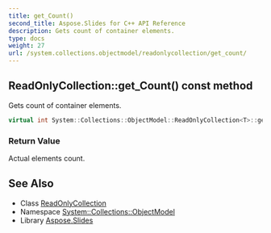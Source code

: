 ```yaml
---
title: get_Count()
second_title: Aspose.Slides for C++ API Reference
description: Gets count of container elements.
type: docs
weight: 27
url: /system.collections.objectmodel/readonlycollection/get_count/
---
```

## ReadOnlyCollection::get_Count() const method


Gets count of container elements.

```cpp
virtual int System::Collections::ObjectModel::ReadOnlyCollection<T>::get_Count() const override
```


### Return Value

Actual elements count.

## See Also

* Class [ReadOnlyCollection](../)
* Namespace [System::Collections::ObjectModel](../../)
* Library [Aspose.Slides](../../../)